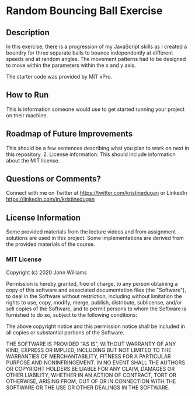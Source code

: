 # Random Bouncing Ball Exercise

## Description

In this exercise, there is a progression of my JavaScript skills as I created a boundry for three separate balls to bounce independently at different speeds and at random angles. The movement patterns had to be designed to move within the parameters within the x and y axis.

The starter code was provided by MIT xPro.

## How to Run

This is information someone would use to get started running your project on their machine.

## Roadmap of Future Improvements

This should be a few sentences describing what you plan to work on next in this repository. 2. License information: This should include information about the MIT license.

## Questions or Comments?

Connect with me on Twitter at <https://twitter.com/kristinedugan> or LinkedIn <https://linkedin.com/in/kristinedugan>

## License Information

Some provided materials from the lecture videos and from assignment solutions are used in this project. Some implementations are derived from the provided materials of the course.

### MIT License

Copyright (c) 2020 John Williams

Permission is hereby granted, free of charge, to any person obtaining a copy of this software and associated documentation files (the "Software"), to deal in the Software without restriction, including without limitation the rights to use, copy, modify, merge, publish, distribute, sublicense, and/or sell copies of the Software, and to permit persons to whom the Software is furnished to do so, subject to the following conditions:

The above copyright notice and this permission notice shall be included in all copies or substantial portions of the Software.

THE SOFTWARE IS PROVIDED "AS IS", WITHOUT WARRANTY OF ANY KIND, EXPRESS OR IMPLIED, INCLUDING BUT NOT LIMITED TO THE WARRANTIES OF MERCHANTABILITY, FITNESS FOR A PARTICULAR PURPOSE AND NONINFRINGEMENT. IN NO EVENT SHALL THE AUTHORS OR COPYRIGHT HOLDERS BE LIABLE FOR ANY CLAIM, DAMAGES OR OTHER LIABILITY, WHETHER IN AN ACTION OF CONTRACT, TORT OR OTHERWISE, ARISING FROM, OUT OF OR IN CONNECTION WITH THE SOFTWARE OR THE USE OR OTHER DEALINGS IN THE SOFTWARE.
